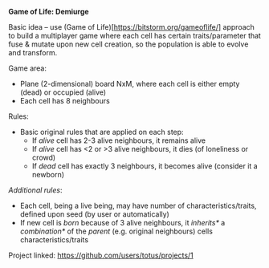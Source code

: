 **Game of Life: Demiurge**

Basic idea – use (Game of Life)[https://bitstorm.org/gameoflife/] approach to build a multiplayer game where each cell has certain traits/parameter that fuse & mutate upon new cell creation, so the population is able to evolve and transform.

Game area:
* Plane (2-dimensional) board NxM, where each cell is either empty (dead) or occupied (alive)
* Each cell has 8 neighbours

Rules:
* Basic original rules that are applied on each step:
  - If _alive_ cell has 2-3 alive neighbours, it remains alive
  - If _alive_ cell has <2 or >3 alive neighbours, it dies (of loneliness or crowd)
  - If _dead_ cell has exactly 3 neighbours, it becomes alive (consider it a newborn)

*Additional rules*:
* Each cell, being a live being, may have number of characteristics/traits, defined upon seed (by user or automatically)
* If new cell is _born_ because of 3 alive neighbours, it _inherits*_ a _combination*_ of the _parent_ (e.g. original neighbours) cells characteristics/traits

Project linked: https://github.com/users/totus/projects/1
